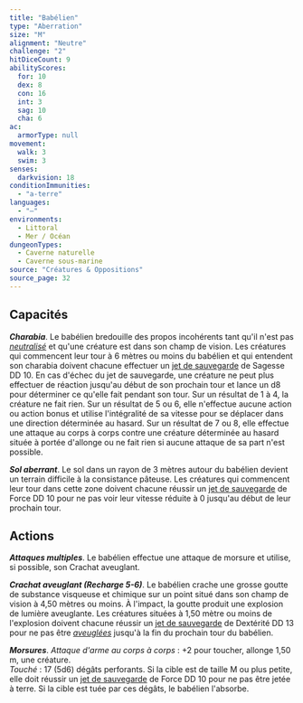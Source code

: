 ```yaml
---
title: "Babélien"
type: "Aberration"
size: "M"
alignment: "Neutre"
challenge: "2"
hitDiceCount: 9
abilityScores:
  for: 10
  dex: 8
  con: 16
  int: 3
  sag: 10
  cha: 6
ac: 
  armorType: null
movement: 
  walk: 3
  swim: 3
senses: 
  darkvision: 18
conditionImmunities: 
  - "a-terre"
languages: 
  - "—"
environments:
  - Littoral
  - Mer / Océan
dungeonTypes:
  - Caverne naturelle
  - Caverne sous-marine
source: "Créatures & Oppositions"
source_page: 32
---
```

## Capacités
_**Charabia**_. Le babélien bredouille des propos incohérents tant qu'il n'est pas [_neutralisé_](/gerer-la-sante-du-personnage/#neutralise) et qu'une créature est dans son champ de vision. Les créatures qui commencent leur tour à 6 mètres ou moins du babélien et qui entendent son charabia doivent chacune effectuer un [jet de sauvegarde](/utiliser-les-caracteristiques/#jets-de-sauvegarde) de Sagesse DD 10. En cas d'échec du jet de sauvegarde, une créature ne peut plus effectuer de réaction jusqu'au début de son prochain tour et lance un d8 pour déterminer ce qu'elle fait pendant son tour. Sur un résultat de 1 à 4, la créature ne fait rien. Sur un résultat de 5 ou 6, elle n'effectue aucune action ou action bonus et utilise l'intégralité de sa vitesse pour se déplacer dans une direction déterminée au hasard. Sur un résultat de 7 ou 8, elle effectue une attaque au corps à corps contre une créature déterminée au hasard située à portée d'allonge ou ne fait rien si aucune attaque de sa part n'est possible.

_**Sol aberrant**_. Le sol dans un rayon de 3 mètres autour du babélien devient un terrain difficile à la consistance pâteuse. Les créatures qui commencent leur tour dans cette zone doivent chacune réussir un [jet de sauvegarde](/utiliser-les-caracteristiques/#jets-de-sauvegarde) de Force DD 10 pour ne pas voir leur vitesse réduite à 0 jusqu'au début de leur prochain tour.

## Actions
_**Attaques multiples**_. Le babélien effectue une attaque de morsure et utilise, si possible, son Crachat aveuglant.

_**Crachat aveuglant (Recharge 5-6)**_. Le babélien crache une grosse goutte de substance visqueuse et chimique sur un point situé dans son champ de vision à 4,50 mètres ou moins. À l'impact, la goutte produit une explosion de lumière aveuglante. Les créatures situées à 1,50 mètre ou moins de l'explosion doivent chacune réussir un [jet de sauvegarde](/utiliser-les-caracteristiques/#jets-de-sauvegarde) de Dextérité DD 13 pour ne pas être [_aveuglées_](/gerer-la-sante-du-personnage/#aveugle) jusqu'à la fin du prochain tour du babélien.

_**Morsures**_. _Attaque d'arme au corps à corps_ : +2 pour toucher, allonge 1,50 m, une créature.  
_Touché_ : 17 (5d6) dégâts perforants. Si la cible est de taille M ou plus petite, elle doit réussir un [jet de sauvegarde](/utiliser-les-caracteristiques/#jets-de-sauvegarde) de Force DD 10 pour ne pas être jetée à terre. Si la cible est tuée par ces dégâts, le babélien l'absorbe.

